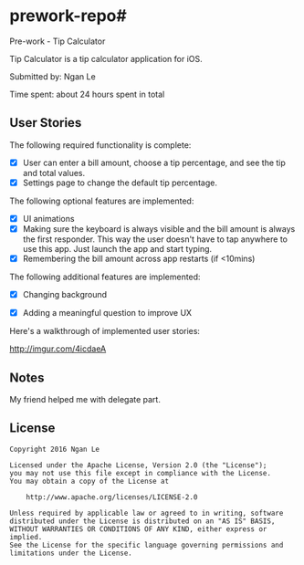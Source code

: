 # prework-repo# 
Pre-work - Tip Calculator

Tip Calculator is a tip calculator application for iOS.

Submitted by: Ngan Le 

Time spent: about 24 hours spent in total

## User Stories

The following required functionality is complete:

* [x] User can enter a bill amount, choose a tip percentage, and see the tip and total values.
* [x] Settings page to change the default tip percentage.

The following optional features are implemented:
* [x] UI animations
* [x] Making sure the keyboard is always visible and the bill amount is always the first responder. This way the user doesn't have to tap anywhere to use this app. Just launch the app and start typing.
* [x] Remembering the bill amount across app restarts (if <10mins)

The following additional features are implemented:

* [x] Changing background
* [x] Adding a meaningful question to improve UX 


Here's a walkthrough of implemented user stories:

http://imgur.com/4icdaeA


## Notes

My friend helped me with delegate part. 

## License

    Copyright 2016 Ngan Le

    Licensed under the Apache License, Version 2.0 (the "License");
    you may not use this file except in compliance with the License.
    You may obtain a copy of the License at

        http://www.apache.org/licenses/LICENSE-2.0

    Unless required by applicable law or agreed to in writing, software
    distributed under the License is distributed on an "AS IS" BASIS,
    WITHOUT WARRANTIES OR CONDITIONS OF ANY KIND, either express or implied.
    See the License for the specific language governing permissions and
    limitations under the License.
